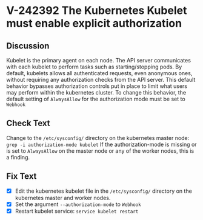 # V-242392 The Kubernetes Kubelet must enable explicit authorization
## Discussion
Kubelet is the primary agent on each node. The API server communicates with each kubelet to perform tasks such as starting/stopping pods. By default, kubelets allows all authenticated requests, even anonymous ones, without requiring any authorization checks from the API server. This default behavior bypasses authorization controls put in place to limit what users may perform within the kubernetes cluster. To change this behavior, the default setting of ```AlwaysAllow``` for the authorization mode must be set to ```Webhook```
## Check Text
Change to the ```/etc/sysconfig/``` directory on the kubernetes master node: ```grep -i authorization-mode kubelet```
If the authorization-mode is missing or is set to ```AlwaysAllow``` on the master node or any of the worker nodes, this is a finding.
## Fix Text
- [x] Edit the kubernetes kubelet file in the ```/etc/sysconfig/``` directory on the kubernetes master and worker nodes.
- [x] Set the argument ```--authorization-mode``` to ```Webhook```
- [x] Restart kubelet service: ```service kubelet restart```

